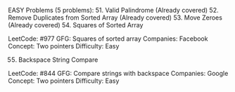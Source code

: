 EASY Problems (5 problems):
51. Valid Palindrome (Already covered)
52. Remove Duplicates from Sorted Array (Already covered)
53. Move Zeroes (Already covered)
54. Squares of Sorted Array

LeetCode: #977
GFG: Squares of sorted array
Companies: Facebook
Concept: Two pointers
Difficulty: Easy

55. Backspace String Compare

LeetCode: #844
GFG: Compare strings with backspace
Companies: Google
Concept: Two pointers
Difficulty: Easy

